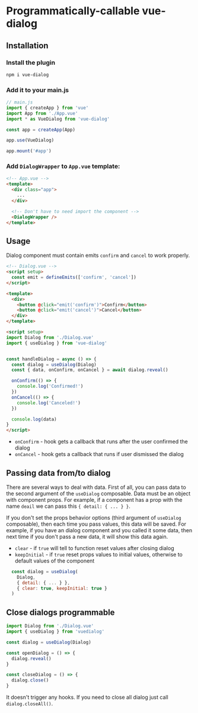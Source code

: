 # Programmatically-callable vue-dialog


## Installation

### Install the plugin

```bash
npm i vue-dialog
```

### Add it to your main.js

```js
// main.js
import { createApp } from 'vue'
import App from './App.vue'
import * as VueDialog from 'vue-dialog'

const app = createApp(App)

app.use(VueDialog)

app.mount('#app')
```

### Add `DialogWrapper` to `App.vue` template:

```html
<!-- App.vue -->
<template>
  <div class="app">
    ...
  </div>

  <!-- Don't have to need import the component -->
  <DialogWrapper />
</template>
```


## Usage

Dialog component must contain emits `confirm` and `cancel` to work properly.

```html
<!-- Dialog.vue -->
<script setup>
  const emit = defineEmits(['confirm', 'cancel'])
</script>

<template>
  <div>
    <button @click="emit('confirm')">Confirm</button>
    <button @click="emit('cancel')">Cancel</button>
  </div>
</template>
```


```html
<script setup>
import Dialog from './Dialog.vue'
import { useDialog } from 'vue-dialog'


const handleDialog = async () => {
  const dialog = useDialog(Dialog)
  const { data, onConfirm, onCancel } = await dialog.reveal()

  onConfirm(() => {
    console.log('Confirmed!')
  })
  onCancel(() => {
    console.log('Canceled!')
  })

  console.log(data)
}
</script>
```

- `onConfirm` - hook gets a callback that runs after the user confirmed the dialog
- `onCancel` - hook gets a callback that runs if user dismissed the dialog



## Passing data from/to dialog

There are several ways to deal with data. First of all, you can pass data to the second argument of the `useDialog` composable. Data must be an object with component props. For example, if a component has a prop with the name `deail` we can pass this `{ detail: { ... } }`.

If you don't set the props behavior options (third argument of `useDialog` composable), then each time you pass values, this data will be saved. For example, if you have an dialog component and you called it some data, then next time if you don't pass a new data, it will show this data again.

- `clear` - if `true` will tell to function reset values after closing dialog
- `keepInitial` - if `true` reset props values to initial values, otherwise to default values of the component

```javascript
  const dialog = useDialog(
    Dialog,
    { detail: { ... } },
    { clear: true, keepInitial: true }
  )
```

## Close dialogs programmable

```javascript
import Dialog from './Dialog.vue'
import { useDialog } from 'vuedialog'

const dialog = useDialog(Dialog)

const openDialog = () => {
  dialog.reveal()
}

const closeDialog = () => {
  dialog.close()
}
```

It doesn't trigger any hooks. If you need to close all dialog just call `dialog.closeAll()`.

